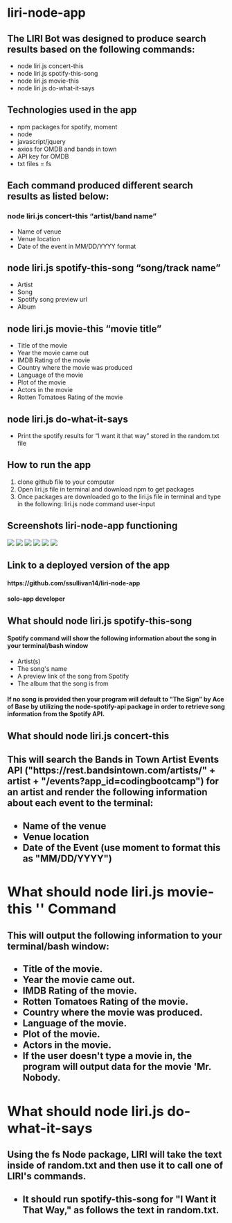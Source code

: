 # liri-node-app

<h2>The LIRI Bot was designed to produce search results based on the following commands:</h2>
<ul>
<li>node liri.js concert-this</li>
<li>node liri.js spotify-this-song</li>
<li>node liri.js movie-this</li>
<li>node liri.js do-what-it-says</li>
</ul>

<h2>Technologies used in the app</h2>
<ul>
<li>npm packages for spotify, moment</li>
<li>node</li>
<li>javascript/jquery</li>
<li>axios for OMDB and bands in town</li>
<li>API key for OMDB</li>
<li>txt files = fs</li>
</ul>


<h2>Each command produced different search results as listed below:</h2>
<h3>node liri.js concert-this “artist/band name”</h3>
<ul> 
<li>Name of venue</li>
<li>Venue location</li>
<li>Date of the event in MM/DD/YYYY format</li>
</ul>

<h2>node liri.js spotify-this-song “song/track name”</h2>
<ul>
<li>Artist</li>
<li>Song</li>
<li>Spotify song preview url</li>
<li>Album</li>
</ul>

<h2>node liri.js movie-this “movie title”</h2>
<ul>
<li>Title of the movie</li>
<li>Year the movie came out</li>
<li>IMDB Rating of the movie</li>
<li>Country where the movie was produced</li>
<li>Language of the movie</li>
<li>Plot of the movie</li>
<li>Actors in the movie</li>
<li>Rotten Tomatoes Rating of the movie</li>
</ul>

<h2>node liri.js do-what-it-says</h2>
<ul>
<li>Print the spotify results for “I want it that way” stored in the random.txt file</li>
</ul>

<h2>How to run the app</h2>
<ol>
<li>clone github file to your computer
<li>Open liri.js file in terminal and download npm to get packages
<li>Once packages are downloaded go to the liri.js file in terminal and type in the following: liri.js node command user-input 
</ol>

<h2>Screenshots liri-node-app functioning</h2>
<img src = "https://user-images.githubusercontent.com/7318006/66780953-1706a400-eea0-11e9-8f46-6e510710dddf.png">
<img src = "https://user-images.githubusercontent.com/7318006/66780824-cb53fa80-ee9f-11e9-9570-7ab843b64b4d.png">
<img src = "https://user-images.githubusercontent.com/7318006/66780743-9e9fe300-ee9f-11e9-9411-97381a378d02.png">
<img src = "https://user-images.githubusercontent.com/7318006/66780662-65677300-ee9f-11e9-95d6-1b010ee2dd37.png">
<img src = "https://user-images.githubusercontent.com/7318006/66883019-7052fe00-ef9a-11e9-87ad-31b0db3d5fca.png">
<img src = "https://user-images.githubusercontent.com/7318006/66883001-629d7880-ef9a-11e9-8aee-14b9d7b21f7f.png">


<h2>Link to a deployed version of the app</h2>
<h4>https://github.com/ssullivan14/liri-node-app</h4>
<h4>solo-app developer</h4>


<h2>What should node liri.js spotify-this-song <song name here></h2>
<h4>Spotify command will show the following information about the song in your terminal/bash window</h4>
<ul>
<li>Artist(s)</li>
<li>The song's name</li>
<li>A preview link of the song from Spotify</li>
<li>The album that the song is from</li>
</ul>

<h4>If no song is provided then your program will default to "The Sign" by Ace of Base by utilizing the node-spotify-api package in order to retrieve song information from the Spotify API.</h4>

<h2> What should node liri.js concert-this <artist/band name here</h2>
<h4>This will search the Bands in Town Artist Events API ("https://rest.bandsintown.com/artists/" + artist + "/events?app_id=codingbootcamp") for an artist and render the following information about each event to the terminal:</h4>
<ul>
<li>Name of the venue</li>
<li>Venue location</li>
<li>Date of the Event (use moment to format this as "MM/DD/YYYY")</li>
</ul>

<h2>What should node liri.js movie-this '<movie name here>' Command</h2>
<h4>This will output the following information to your terminal/bash window:</h4>
<ul>
<li>Title of the movie.</li>
<li>Year the movie came out.</li>
<li>IMDB Rating of the movie.</li>
<li>Rotten Tomatoes Rating of the movie.</li>
<li>Country where the movie was produced.</li>
<li>Language of the movie.</li>
<li>Plot of the movie.</li>
<li>Actors in the movie.</li>
<li>If the user doesn't type a movie in, the program will output data for the movie 'Mr. Nobody.</li>
</ul>


<h2>What should node liri.js do-what-it-says</h2>
<h4>Using the fs Node package, LIRI will take the text inside of random.txt and then use it to call one of LIRI's commands.</h4>
<ul>
<li>It should run spotify-this-song for "I Want it That Way," as follows the text in random.txt.</li>
</ul>

